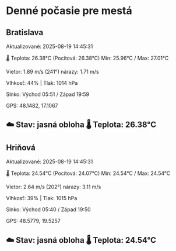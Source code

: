 ﻿# Denné počasie pre mestá

## Bratislava
Aktualizované: 2025-08-19 14:45:31

🌡️ Teplota: 26.38°C 
(Pocitová: 26.38°C)
Min: 25.96°C / Max: 27.01°C

Vietor: 1.89 m/s    (241°) 
nárazy: 1.71 m/s

Vlhkosť: 44% | Tlak: 1014 hPa

Slnko: Východ 05:51 / Západ 19:59

GPS: 48.1482, 17.1067

☁️ Stav: jasná obloha        🌡️ Teplota: 26.38°C
---

## Hriňová
Aktualizované: 2025-08-19 14:45:31

🌡️ Teplota: 24.54°C 
(Pocitová: 24.07°C)
Min: 24.54°C / Max: 24.54°C

Vietor: 2.64 m/s (202°)
nárazy: 3.11 m/s

Vlhkosť: 39% | Tlak: 1015 hPa

Slnko: Východ 05:40 / Západ 19:50

GPS: 48.5779, 19.5257

☁️ Stav: jasná obloha        🌡️ Teplota: 24.54°C
---
